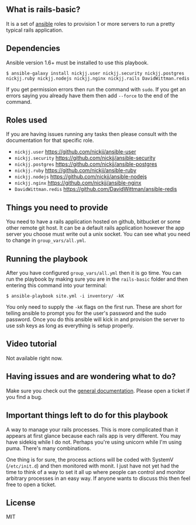 ## What is rails-basic?

It is a set of [ansible](http://www.ansible.com/home) roles to provision 1 or more servers to run a pretty typical rails application.

## Dependencies

Ansible version 1.6+ must be installed to use this playbook.

`$ ansible-galaxy install nickjj.user nickjj.security nickjj.postgres nickjj.ruby nickjj.nodejs nickjj.nginx nickjj.rails DavidWittman.redis`

If you get permission errors then run the command with `sudo`. If you get an errors saying you already have them then add `--force` to the end of the command.

## Roles used

If you are having issues running any tasks then please consult with the documentation for that specific role.

- `nickjj.user` https://github.com/nickjj/ansible-user
- `nickjj.security` https://github.com/nickjj/ansible-security
- `nickjj.postgres` https://github.com/nickjj/ansible-postgres
- `nickjj.ruby` https://github.com/nickjj/ansible-ruby
- `nickjj.nodejs` https://github.com/nickjj/ansible-nodejs
- `nickjj.nginx` https://github.com/nickjj/ansible-nginx
- `DavidWittman.redis` https://github.com/DavidWittman/ansible-redis

## Things you need to provide

You need to have a rails application hosted on github, bitbucket or some other remote git host. It can be a default rails application however the app server you choose must write out a unix socket. You can see what you need to change in `group_vars/all.yml`.

## Running the playbook

After you have configured `group_vars/all.yml` then it is go time. You can run the playbook by making sure you are in the `rails-basic` folder and then entering this command into your terminal:

`$ ansible-playbook site.yml -i inventory/ -kK`

You only need to supply the `-kK` flags on the first run. These are short for telling ansible to prompt you for the user's password and the sudo password. Once you do this ansible will kick in and provision the server to use ssh keys as long as everything is setup properly.

## Video tutorial

Not available right now.

## Having issues and are wondering what to do?

Make sure you check out the [general documentation](https://github.com/nickjj/ansible-playbooks#general-information-and-terminology). Please open a ticket if you find a bug.

## Important things left to do for this playbook

A way to manage your rails processes. This is more complicated than it appears at first glance because each rails app is very different. You may have sidekiq while I do not. Perhaps you're using unicorn while I'm using puma. There's many combinations.

One thing is for sure, the process actions will be coded with SystemV (`/etc/init.d`) and then monitored with monit. I just have not yet had the time to think of a way to set it all up where people can control and monitor arbitrary processes in an easy way. If anyone wants to discuss this then feel free to open a ticket.

## License

MIT